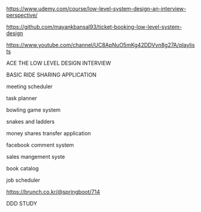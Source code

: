 https://www.udemy.com/course/low-level-system-design-an-interview-perspective/

https://github.com/mayankbansal93/ticket-booking-low-level-system-design


https://www.youtube.com/channel/UC8ApNuO5mKg42DDVvn8g27A/playlists

ACE THE LOW LEVEL DESIGN INTERVIEW

BASIC RIDE SHARING APPLICATION

meeting scheduler

task planner

bowling game system

snakes and ladders

money shares transfer application

facebook comment system

sales mangement syste

book catalog

job scheduler


https://brunch.co.kr/@springboot/714

 
 DDD
 STUDY
